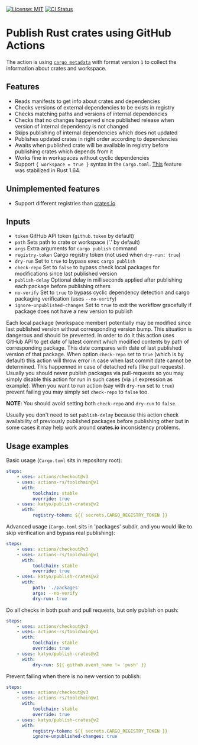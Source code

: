 [![License: MIT](https://img.shields.io/badge/License-MIT-brightgreen.svg)](https://opensource.org/licenses/MIT)
[![CI Status](https://github.com/katyo/publish-crates/workflows/build-test/badge.svg)](https://github.com/katyo/publish-crates/actions)

# Publish Rust crates using GitHub Actions

The action is using [`cargo metadata`](https://doc.rust-lang.org/cargo/commands/cargo-metadata.html) with format version 
`1` to collect the information about crates and workspace.

## Features

- Reads manifests to get info about crates and dependencies
- Checks versions of external dependencies to be exists in registry
- Checks matching paths and versions of internal dependencies
- Checks that no changes happened since published release when version of internal dependency is not changed
- Skips publishing of internal dependencies which does not updated
- Publishes updated crates in right order according to dependencies
- Awaits when published crate will be available in registry before publishing crates which depends from it
- Works fine in workspaces without cyclic dependencies
- Support `{ workspace = true }` syntax in the `Cargo.toml`. [This](https://rust-lang.github.io/rfcs/2906-cargo-workspace-deduplicate.html)
  feature was stabilized in Rust 1.64.

## Unimplemented features

- Support different registries than [crates.io](https://crates.io/)

## Inputs

- `token` GitHub API token (`github.token` by default)
- `path` Sets path to crate or workspace ('.' by default)
- `args` Extra arguments for `cargo publish` command
- `registry-token` Cargo registry token (not used when `dry-run: true`)
- `dry-run` Set to `true` to bypass exec `cargo publish`
- `check-repo` Set to `false` to bypass check local packages for modifications since last published version
- `publish-delay` Optional delay in milliseconds applied after publishing each package before publishing others
- `no-verify` Set to `true` to bypass cyclic dependency detection and cargo packaging verification (uses `--no-verify`)
- `ignore-unpublished-changes` Set to `true` to exit the workflow gracefully if package does not have a new version to publish

Each local package (workspace member) potentially may be modified since last published version without
corresponding version bump. This situation is dangerous and should be prevented. In order to do it this
action uses GitHub API to get date of latest commit which modified contents by path of corresponding package.
This date compares with date of last published version of that package. When option `check-repo` set to `true`
(which is by default) this action will throw error in case when last commit date cannot be determined.
This happenned in case of detached refs (like pull requests). Usually you should never publish packages via
pull-requests so you may simply disable this action for run in such cases (via `if` expression as example).
When you want to run action (say with `dry-run` set to `true`) prevent failing you may simply set `check-repo`
to `false` too.

**NOTE**: You should avoid setting both `check-repo` and `dry-run` to `false`.

Usually you don't need to set `publish-delay` because this action check availability of previously published
packages before publishing other but in some cases it may help work around __crates.io__ inconsistency
problems.

## Usage examples

Basic usage (`Cargo.toml` sits in repository root):

```yaml
steps:
    - uses: actions/checkout@v3
    - uses: actions-rs/toolchain@v1
      with:
          toolchain: stable
          override: true
    - uses: katyo/publish-crates@v2
      with:
          registry-token: ${{ secrets.CARGO_REGISTRY_TOKEN }}
```

Advanced usage (`Cargo.toml` sits in 'packages' subdir, and you would like to skip verification and bypass real publishing):

```yaml
steps:
    - uses: actions/checkout@v3
    - uses: actions-rs/toolchain@v1
      with:
          toolchain: stable
          override: true
    - uses: katyo/publish-crates@v2
      with:
          path: './packages'
          args: --no-verify
          dry-run: true
```

Do all checks in both push and pull requests, but only publish on push:

```yaml
steps:
    - uses: actions/checkout@v3
    - uses: actions-rs/toolchain@v1
      with:
          toolchain: stable
          override: true
    - uses: katyo/publish-crates@v2
      with:
          dry-run: ${{ github.event_name != 'push' }}
```

Prevent failing when there is no new version to publish:

```yaml
steps:
    - uses: actions/checkout@v3
    - uses: actions-rs/toolchain@v1
      with:
          toolchain: stable
          override: true
    - uses: katyo/publish-crates@v2
      with:
          registry-token: ${{ secrets.CARGO_REGISTRY_TOKEN }}
          ignore-unpublished-changes: true
```
